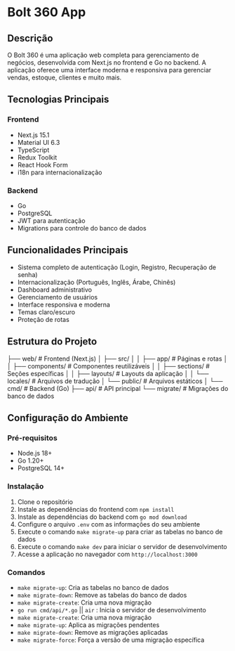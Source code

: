# Bolt 360 App

## Descrição
O Bolt 360 é uma aplicação web completa para gerenciamento de negócios, desenvolvida com Next.js no frontend e Go no backend. A aplicação oferece uma interface moderna e responsiva para gerenciar vendas, estoque, clientes e muito mais.

## Tecnologias Principais

### Frontend
- Next.js 15.1
- Material UI 6.3
- TypeScript
- Redux Toolkit
- React Hook Form
- i18n para internacionalização

### Backend
- Go
- PostgreSQL
- JWT para autenticação
- Migrations para controle do banco de dados

## Funcionalidades Principais

- Sistema completo de autenticação (Login, Registro, Recuperação de senha)
- Internacionalização (Português, Inglês, Árabe, Chinês)
- Dashboard administrativo
- Gerenciamento de usuários
- Interface responsiva e moderna
- Temas claro/escuro
- Proteção de rotas

## Estrutura do Projeto

├── web/ # Frontend (Next.js)
│ ├── src/
│ │ ├── app/ # Páginas e rotas
│ │ ├── components/ # Componentes reutilizáveis
│ │ ├── sections/ # Seções específicas
│ │ ├── layouts/ # Layouts da aplicação
│ │ └── locales/ # Arquivos de tradução
│ └── public/ # Arquivos estáticos
│
└── cmd/ # Backend (Go)
├── api/ # API principal
└── migrate/ # Migrações do banco de dados


## Configuração do Ambiente

### Pré-requisitos
- Node.js 18+
- Go 1.20+
- PostgreSQL 14+

### Instalação

1. Clone o repositório
2. Instale as dependências do frontend com `npm install`
3. Instale as dependências do backend com `go mod download`
4. Configure o arquivo `.env` com as informações do seu ambiente
5. Execute o comando `make migrate-up` para criar as tabelas no banco de dados
6. Execute o comando `make dev` para iniciar o servidor de desenvolvimento
7. Acesse a aplicação no navegador com `http://localhost:3000`

### Comandos
- `make migrate-up`: Cria as tabelas no banco de dados
- `make migrate-down`: Remove as tabelas do banco de dados
- `make migrate-create`: Cria uma nova migração
- `go run cmd/api/*.go` || `air` : Inicia o servidor de desenvolvimento
- `make migrate-create`: Cria uma nova migração
- `make migrate-up`: Aplica as migrações pendentes
- `make migrate-down`: Remove as migrações aplicadas
- `make migrate-force`: Força a versão de uma migração específica
